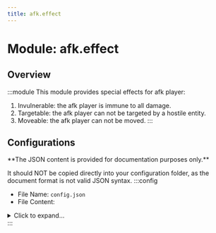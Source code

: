```yaml
---
title: afk.effect
---
```



# Module: afk.effect

## Overview
:::module
This module provides special effects for afk player:
1. Invulnerable: the afk player is immune to all damage.
2. Targetable: the afk player can not be targeted by a hostile entity.
3. Moveable: the afk player can not be moved.
:::
## Configurations
<Admonition type="warning" icon="" title="">
**The JSON content is provided for documentation purposes only.**

It should NOT be copied directly into your configuration folder, as the document format is not valid JSON syntax.
</Admonition>
:::config
- File Name: `config.json`
- File Content: 
<details>

<summary>Click to expand...</summary>

```json showLineNumbers title="config/fuji/modules/afk/effect/config.json"
{
  /* Should the `afk player` be invulnerable? */
  "invulnerable": true
  /* Should the `afk player` be targeted by `hostile entity`? */,
  "targetable": false
  /* Should the `afk player` be moveable? (Like `pushed by piston` or `gravity`) */,
  "moveable": false
}
```
</details>
:::
